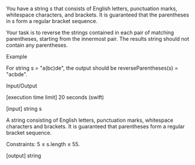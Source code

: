 You have a string s that consists of English letters, punctuation marks, whitespace characters, and brackets. It is guaranteed that the parentheses in s form a regular bracket sequence.

Your task is to reverse the strings contained in each pair of matching parentheses, starting from the innermost pair. The results string should not contain any parentheses.

Example

For string s = "a(bc)de", the output should be
reverseParentheses(s) = "acbde".

Input/Output

[execution time limit] 20 seconds (swift)

[input] string s

A string consisting of English letters, punctuation marks, whitespace characters and brackets. It is guaranteed that parentheses form a regular bracket sequence.

Constraints:
5 ≤ s.length ≤ 55.

[output] string
